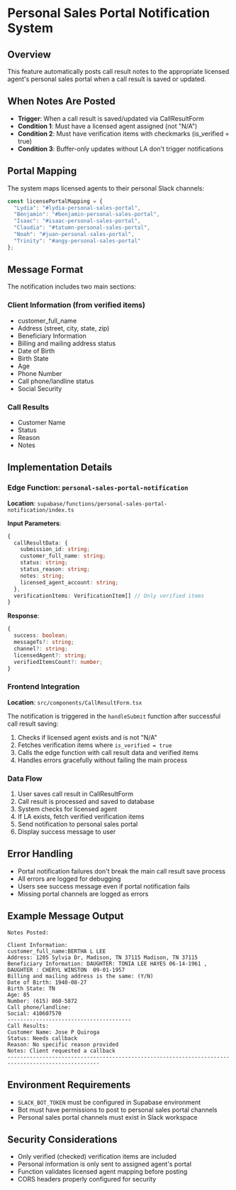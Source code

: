 # Personal Sales Portal Notification System

## Overview
This feature automatically posts call result notes to the appropriate licensed agent's personal sales portal when a call result is saved or updated.

## When Notes Are Posted
- **Trigger**: When a call result is saved/updated via CallResultForm
- **Condition 1**: Must have a licensed agent assigned (not "N/A")
- **Condition 2**: Must have verification items with checkmarks (is_verified = true)
- **Condition 3**: Buffer-only updates without LA don't trigger notifications

## Portal Mapping
The system maps licensed agents to their personal Slack channels:

```typescript
const licensePortalMapping = {
  "Lydia": "#lydia-personal-sales-portal",
  "Benjamin": "#benjamin-personal-sales-portal", 
  "Isaac": "#isaac-personal-sales-portal",
  "Claudia": "#tatumn-personal-sales-portal",
  "Noah": "#juan-personal-sales-portal",
  "Trinity": "#angy-personal-sales-portal"
};
```

## Message Format
The notification includes two main sections:

### Client Information (from verified items)
- customer_full_name
- Address (street, city, state, zip)
- Beneficiary Information
- Billing and mailing address status
- Date of Birth
- Birth State
- Age
- Phone Number
- Call phone/landline status
- Social Security

### Call Results
- Customer Name
- Status
- Reason
- Notes

## Implementation Details

### Edge Function: `personal-sales-portal-notification`
**Location**: `supabase/functions/personal-sales-portal-notification/index.ts`

**Input Parameters**:
```typescript
{
  callResultData: {
    submission_id: string;
    customer_full_name: string;
    status: string;
    status_reason: string;
    notes: string;
    licensed_agent_account: string;
  },
  verificationItems: VerificationItem[] // Only verified items
}
```

**Response**:
```typescript
{
  success: boolean;
  messageTs?: string;
  channel?: string;
  licensedAgent?: string;
  verifiedItemsCount?: number;
}
```

### Frontend Integration
**Location**: `src/components/CallResultForm.tsx`

The notification is triggered in the `handleSubmit` function after successful call result saving:

1. Checks if licensed agent exists and is not "N/A"
2. Fetches verification items where `is_verified = true`
3. Calls the edge function with call result data and verified items
4. Handles errors gracefully without failing the main process

### Data Flow
1. User saves call result in CallResultForm
2. Call result is processed and saved to database
3. System checks for licensed agent
4. If LA exists, fetch verified verification items
5. Send notification to personal sales portal
6. Display success message to user

## Error Handling
- Portal notification failures don't break the main call result save process
- All errors are logged for debugging
- Users see success message even if portal notification fails
- Missing portal channels are logged as errors

## Example Message Output
```
Notes Posted:

Client Information:
customer_full_name:BERTHA L LEE
Address: 1205 Sylvia Dr, Madison, TN 37115 Madison, TN 37115
Beneficiary Information: DAUGHTER: TONIA LEE HAYES 06-14-1961 , DAUGHTER : CHERYL WINSTON  09-01-1957
Billing and mailing address is the same: (Y/N)
Date of Birth: 1940-08-27
Birth State: TN
Age: 85
Number: (615) 860-5872
Call phone/landline:
Social: 410607570
---------------------------------------
Call Results:
Customer Name: Jose P Quiroga
Status: Needs callback
Reason: No specific reason provided
Notes: Client requested a callback
---------------------------------------------------------------------------------------------------
```

## Environment Requirements
- `SLACK_BOT_TOKEN` must be configured in Supabase environment
- Bot must have permissions to post to personal sales portal channels
- Personal sales portal channels must exist in Slack workspace

## Security Considerations
- Only verified (checked) verification items are included
- Personal information is only sent to assigned agent's portal
- Function validates licensed agent mapping before posting
- CORS headers properly configured for security